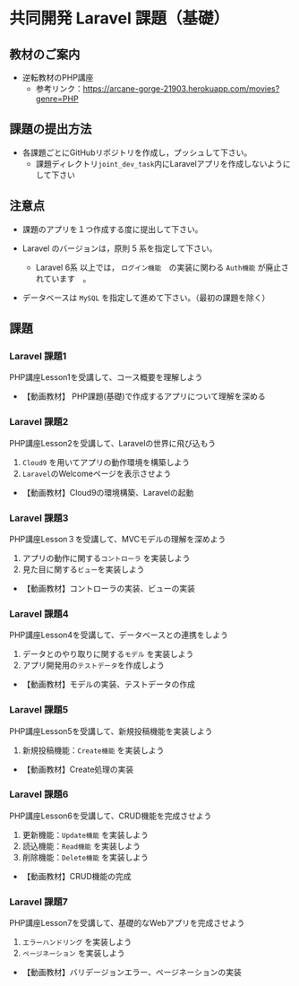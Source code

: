 # 共同開発 Laravel 課題（基礎）

## 教材のご案内

- 逆転教材のPHP講座
  - 参考リンク：https://arcane-gorge-21903.herokuapp.com/movies?genre=PHP

## 課題の提出方法

- 各課題ごとにGitHubリポジトリを作成し，プッシュして下さい。
  - 課題ディレクトリ`joint_dev_task`内にLaravelアプリを作成しないようにして下さい

## 注意点

- 課題のアプリを１つ作成する度に提出して下さい。

- Laravel のバージョンは，原則 5 系を指定して下さい。
  - Laravel 6系 以上では， `ログイン機能`　の実装に関わる `Auth機能` が廃止されています　。

- データベースは `MySQL` を指定して進めて下さい。（最初の課題を除く）

## 課題

### Laravel 課題1

PHP講座Lesson1を受講して、コース概要を理解しよう
- 【動画教材】 PHP課題(基礎)で作成するアプリについて理解を深める

### Laravel 課題2

PHP講座Lesson2を受講して、Laravelの世界に飛び込もう
1. `Cloud9` を用いてアプリの動作環境を構築しよう
2. `Laravel`のWelcomeページを表示させよう 

- 【動画教材】Cloud9の環境構築、Laravelの起動

### Laravel 課題3

PHP講座Lesson３を受講して、MVCモデルの理解を深めよう
1. アプリの動作に関する`コントローラ` を実装しよう
2. 見た目に関する`ビュー`を実装しよう 

- 【動画教材】コントローラの実装、ビューの実装

### Laravel 課題4

PHP講座Lesson4を受講して、データベースとの連携をしよう
1. データとのやり取りに関する`モデル` を実装しよう
2. アプリ開発用の`テストデータ`を作成しよう 

- 【動画教材】モデルの実装、テストデータの作成

### Laravel 課題5

PHP講座Lesson5を受講して、新規投稿機能を実装しよう
1. 新規投稿機能：`Create機能` を実装しよう

- 【動画教材】Create処理の実装

### Laravel 課題6

PHP講座Lesson6を受講して、CRUD機能を完成させよう
1. 更新機能：`Update機能` を実装しよう
2. 読込機能：`Read機能` を実装しよう
3. 削除機能：`Delete機能` を実装しよう

- 【動画教材】CRUD機能の完成

### Laravel 課題7

PHP講座Lesson7を受講して、基礎的なWebアプリを完成させよう
1. `エラーハンドリング` を実装しよう
2. `ページネーション` を実装しよう

- 【動画教材】バリデージョンエラー、ページネーションの実装

